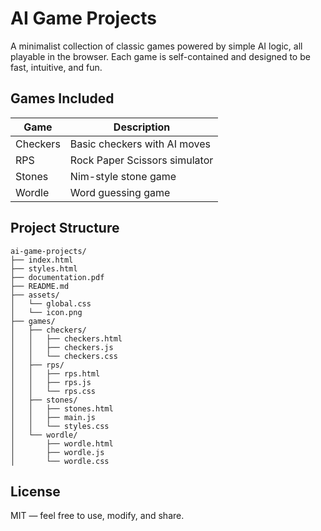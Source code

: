 # AI Game Projects

A minimalist collection of classic games powered by simple AI logic, all playable in the browser. Each game is self-contained and designed to be fast, intuitive, and fun.

## Games Included

| Game     | Description                    |
|----------|--------------------------------|
| Checkers | Basic checkers with AI moves   |
| RPS      | Rock Paper Scissors simulator  |
| Stones   | Nim-style stone game           |
| Wordle   | Word guessing game             |

## Project Structure

```
ai-game-projects/
├── index.html
├── styles.html
├── documentation.pdf
├── README.md
├── assets/
│   └── global.css
│   └── icon.png
├── games/
│   ├── checkers/
│   │   ├── checkers.html
│   │   ├── checkers.js
│   │   └── checkers.css
│   ├── rps/
│   │   ├── rps.html
│   │   ├── rps.js
│   │   └── rps.css
│   ├── stones/
│   │   ├── stones.html
│   │   ├── main.js
│   │   └── styles.css
│   └── wordle/
│       ├── wordle.html
│       ├── wordle.js
│       └── wordle.css
```

## License

MIT — feel free to use, modify, and share.
